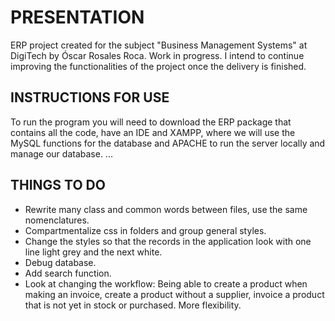 # PRESENTATION

ERP project created for the subject "Business Management Systems" at DigiTech by Óscar Rosales Roca.
Work in progress. I intend to continue improving the functionalities of the project once the delivery is finished.

## INSTRUCTIONS FOR USE

To run the program you will need to download the ERP package that contains all the code, have an IDE and XAMPP, where we will use the MySQL functions for the database and APACHE to run the server locally and manage our database.
...

## THINGS TO DO

- Rewrite many class and common words between files, use the same nomenclatures.
- Compartmentalize css in folders and group general styles.
- Change the styles so that the records in the application look with one line light grey and the next white.
- Debug database.
- Add search function.
- Look at changing the workflow: Being able to create a product when making an invoice, create a product without a supplier, invoice a product that is not yet in stock or purchased. More flexibility.
